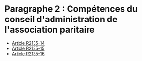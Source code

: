 # Paragraphe 2 : Compétences du conseil d'administration de l'association paritaire

* [Article R2135-14](./LEGIARTI000030172707.md)
* [Article R2135-15](./LEGIARTI000030173412.md)
* [Article R2135-16](./LEGIARTI000030172711.md)
